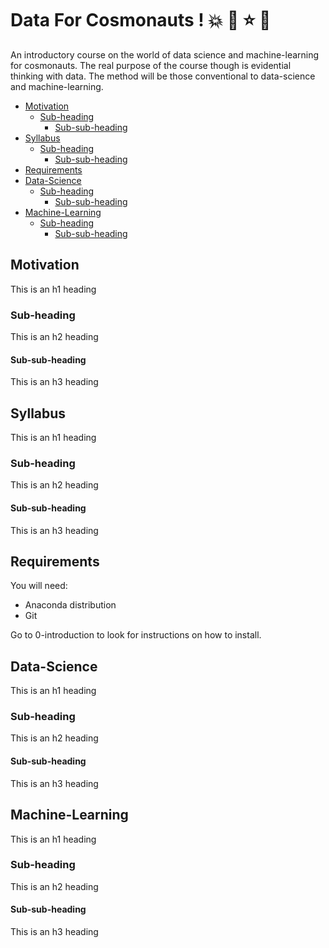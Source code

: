 # Data For Cosmonauts ! :boom: :star2: :star: :dizzy:

An introductory course on the world of data science and machine-learning for cosmonauts. The real purpose of the course though is evidential thinking with data. The method will be those conventional to data-science and machine-learning. 

- [Motivation](#Motivation)
  * [Sub-heading](#sub-heading)
    + [Sub-sub-heading](#sub-sub-heading)
- [Syllabus](#Syllabus)
  * [Sub-heading](#sub-heading-1)
    + [Sub-sub-heading](#sub-sub-heading-1)
- [Requirements](#Requirements)
- [Data-Science](#Data-Science)
  * [Sub-heading](#sub-heading-3)
    + [Sub-sub-heading](#sub-sub-heading-3)
- [Machine-Learning](#Machine-Learning)
  * [Sub-heading](#sub-heading-4)
    + [Sub-sub-heading](#sub-sub-heading-4)
    

## Motivation

This is an h1 heading

### Sub-heading

This is an h2 heading

#### Sub-sub-heading

This is an h3 heading

## Syllabus

This is an h1 heading

### Sub-heading

This is an h2 heading

#### Sub-sub-heading

This is an h3 heading

## Requirements 

You will need:

* Anaconda distribution
* Git

Go to 0-introduction to look for instructions on how to install. 

## Data-Science

This is an h1 heading

### Sub-heading

This is an h2 heading

#### Sub-sub-heading

This is an h3 heading

## Machine-Learning

This is an h1 heading

### Sub-heading

This is an h2 heading

#### Sub-sub-heading

This is an h3 heading
